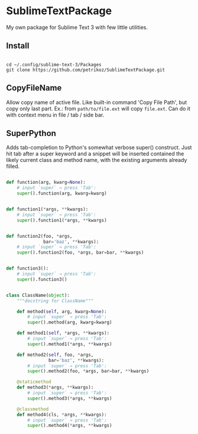 # SublimeTextPackage

My own package for Sublime Text 3 with few little utilities.

## Install

```shell

cd ~/.config/sublime-text-3/Packages
git clone https://github.com/petrikoz/SublimeTextPackage.git
```

## CopyFileName

Allow copy name of active file. Like built-in command 'Copy File Path', but copy only last part. Ex.: from `path/to/file.ext` will copy `file.ext`.
Can do it with context menu in file / tab / side bar.

## SuperPython

Adds tab-completion to Python's somewhat verbose super() construct. Just hit tab after a super keyword and a snippet will be inserted contained the likely current class and method name, with the existing arguments already filled.


```python

def function(arg, kwarg=None):
    # input `super` → press 'Tab':
    super().function(arg, kwarg=kwarg)


def function1(*args, **kwargs):
    # input `super` → press 'Tab':
    super().function1(*args, **kwargs)


def function2(foo, *args,
              bar='baz', **kwargs):
    # input `super` → press 'Tab':
    super().function2(foo, *args, bar=bar, **kwargs)


def function3():
    # input `super` → press 'Tab':
    super().function3()


class ClassName(object):
    """docstring for ClassName"""

    def method(self, arg, kwarg=None):
        # input `super` → press 'Tab':
        super().method(arg, kwarg=kwarg)

    def method1(self, *args, **kwargs):
        # input `super` → press 'Tab':
        super().method1(*args, **kwargs)

    def method2(self, foo, *args,
                bar='baz', **kwargs):
        # input `super` → press 'Tab':
        super().method2(foo, *args, bar=bar, **kwargs)

    @staticmethod
    def method3(*args, **kwargs):
        # input `super` → press 'Tab':
        super().method3(*args, **kwargs)

    @classmethod
    def method4(cls, *args, **kwargs):
        # input `super` → press 'Tab':
        super().method4(*args, **kwargs)
```
